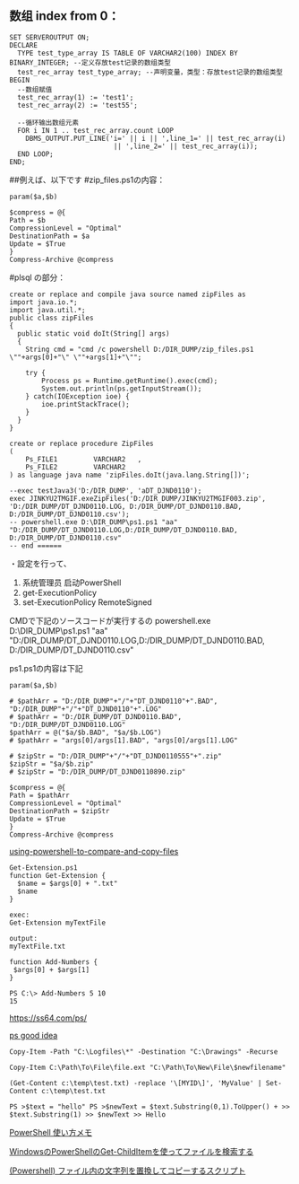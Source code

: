 ## 数组 index from 0：
```
SET SERVEROUTPUT ON; 
DECLARE  
  TYPE test_type_array IS TABLE OF VARCHAR2(100) INDEX BY BINARY_INTEGER; --定义存放test记录的数组类型 
  test_rec_array test_type_array; --声明变量，类型：存放test记录的数组类型
BEGIN
  --数组赋值
  test_rec_array(1) := 'test1';
  test_rec_array(2) := 'test55';

  --循环输出数组元素
  FOR i IN 1 .. test_rec_array.count LOOP
    DBMS_OUTPUT.PUT_LINE('i=' || i || ',line_1=' || test_rec_array(i)
                          || ',line_2=' || test_rec_array(i));
  END LOOP;
END;
```

##例えば、以下です
#zip_files.ps1の内容：
```
param($a,$b)

$compress = @{
Path = $b
CompressionLevel = "Optimal"
DestinationPath = $a
Update = $True
}
Compress-Archive @compress
```
#plsql の部分：
```
create or replace and compile java source named zipFiles as
import java.io.*;
import java.util.*;
public class zipFiles
{ 
  public static void doIt(String[] args)   
  {
    String cmd = "cmd /c powershell D:/DIR_DUMP/zip_files.ps1 \""+args[0]+"\" \""+args[1]+"\"";
  
    try {
        Process ps = Runtime.getRuntime().exec(cmd);
        System.out.println(ps.getInputStream());
    } catch(IOException ioe) {
        ioe.printStackTrace();
    }
  }   
}

create or replace procedure ZipFiles
(
	Ps_FILE1		 VARCHAR2	,
	Ps_FILE2		 VARCHAR2	
) as language java name 'zipFiles.doIt(java.lang.String[])';

--exec testJava3('D:/DIR_DUMP', 'aDT_DJND0110');
exec JINKYU2TMGIF.exeZipFiles('D:/DIR_DUMP/JINKYU2TMGIF003.zip', 'D:/DIR_DUMP/DT_DJND0110.LOG, D:/DIR_DUMP/DT_DJND0110.BAD, D:/DIR_DUMP/DT_DJND0110.csv');
-- powershell.exe D:\DIR_DUMP\ps1.ps1 "aa" "D:/DIR_DUMP/DT_DJND0110.LOG,D:/DIR_DUMP/DT_DJND0110.BAD, D:/DIR_DUMP/DT_DJND0110.csv"
-- end ======
```

・設定を行って、
1. 系统管理员 启动PowerShell
2. get-ExecutionPolicy
3. set-ExecutionPolicy RemoteSigned

CMDで下記のソースコードが実行するの
powershell.exe D:\DIR_DUMP\ps1.ps1 "aa" "D:/DIR_DUMP/DT_DJND0110.LOG,D:/DIR_DUMP/DT_DJND0110.BAD, D:/DIR_DUMP/DT_DJND0110.csv"

ps1.ps1の内容は下記
```
param($a,$b)

# $pathArr = "D:/DIR_DUMP"+"/"+"DT_DJND0110"+".BAD", "D:/DIR_DUMP"+"/"+"DT_DJND0110"+".LOG"
# $pathArr = "D:/DIR_DUMP/DT_DJND0110.BAD", "D:/DIR_DUMP/DT_DJND0110.LOG"
$pathArr = @("$a/$b.BAD", "$a/$b.LOG")
# $pathArr = "args[0]/args[1].BAD", "args[0]/args[1].LOG"

# $zipStr = "D:/DIR_DUMP"+"/"+"DT_DJND0110555"+".zip"
$zipStr = "$a/$b.zip"
# $zipStr = "D:/DIR_DUMP/DT_DJND0110890.zip"

$compress = @{
Path = $pathArr
CompressionLevel = "Optimal"
DestinationPath = $zipStr
Update = $True
}
Compress-Archive @compress
```

[using-powershell-to-compare-and-copy-files](https://stackoverflow.com/questions/26567850/using-powershell-to-compare-and-copy-files-of-a-certain-type-recursively)


```
Get-Extension.ps1
function Get-Extension {
  $name = $args[0] + ".txt"
  $name
}

exec:
Get-Extension myTextFile

output:
myTextFile.txt
```

```
function Add-Numbers {
 $args[0] + $args[1]
}

PS C:\> Add-Numbers 5 10
15
```

https://ss64.com/ps/

[ps good idea](https://community.idera.com/database-tools/powershell/ask_the_experts/f/powershell_for_windows-12/5333/copy-and-rename-file-from-text-file)

```
Copy-Item -Path "C:\Logfiles\*" -Destination "C:\Drawings" -Recurse

Copy-Item C:\Path\To\File\file.ext "C:\Path\To\New\File\$newfilename"

(Get-Content c:\temp\test.txt) -replace '\[MYID\]', 'MyValue' | Set-Content c:\temp\test.txt

PS >$text = "hello" PS >$newText = $text.Substring(0,1).ToUpper() + >> $text.Substring(1) >> $newText >> Hello

```
[PowerShell 使い方メモ](https://qiita.com/opengl-8080/items/bb0f5e4f1c7ce045cc57)

[WindowsのPowerShellのGet-ChildItemを使ってファイルを検索する](https://qiita.com/sukkyxp/items/bfe901b779cf25ce6a30)

[(Powershell) ファイル内の文字列を置換してコピーするスクリプト](https://qiita.com/ttn_tt/items/af60c693690207a350ca)
